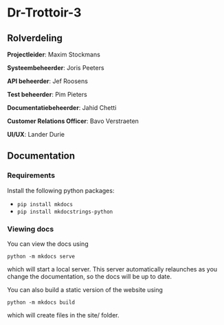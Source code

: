# Dr-Trottoir-3

## Rolverdeling
**Projectleider**: Maxim Stockmans

**Systeembeheerder**: Joris Peeters

**API beheerder**: Jef Roosens

**Test beheerder**: Pim Pieters

**Documentatiebeheerder**: Jahid Chetti

**Customer Relations Officer**: Bavo Verstraeten

**UI/UX**: Lander Durie


## Documentation

### Requirements

Install the following python packages:
- ```pip install mkdocs```
- ```pip install mkdocstrings-python```

### Viewing docs

You can view the docs using 

`python -m mkdocs serve`

which will start a local server. This server automatically relaunches as you change the documentation, so the docs will be up to date.

You can also build a static version of the website using

```python -m mkdocs build```

which will create files in the site/ folder.
